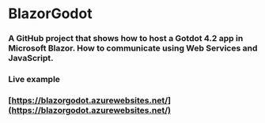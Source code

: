 # BlazorGodot
### A GitHub project that shows how to host a Gotdot 4.2 app in Microsoft Blazor. How to communicate using Web Services and JavaScript.
### Live example
### [https://blazorgodot.azurewebsites.net/](https://blazorgodot.azurewebsites.net/)
